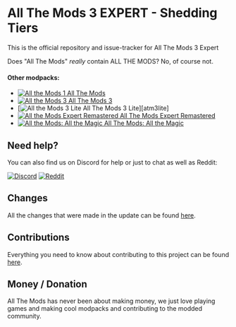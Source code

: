 
# All The Mods 3 EXPERT - Shedding Tiers

This is the official repository and issue-tracker for All The Mods 3 Expert

Does "All The Mods" *really* contain ALL THE MODS? No, of course not.

#### Other modpacks:
+ [![All the Mods 1](http://cf.way2muchnoise.eu/242462.svg "ATM1") All The Mods][atm1]
+ [![All the Mods 3](http://cf.way2muchnoise.eu/269708.svg "ATM3") All The Mods 3][atm3]
+ [![All the Mods 3 Lite](http://cf.way2muchnoise.eu/274129.svg "ATM3: Lite") All The Mods 3 Lite][atm3lite]
+ [![All the Mods Expert Remastered](http://cf.way2muchnoise.eu/274849.svg "ATMER") All The Mods Expert Remastered][atmer]
+ [![All the Mods: All the Magic](http://cf.way2muchnoise.eu/310346.svg "ATM: All the Magic") All The Mods: All the Magic][atmmagic]


## Need help?

You can also find us on Discord for help or just to chat as well as Reddit:

[![Discord](https://i.imgur.com/1SFwVWS.png)](https://discordapp.com/invite/rbSZNDQ)
[![Reddit](https://i.imgur.com/7hDzePK.png)](https://www.reddit.com/r/allthemods)


## Changes

All the changes that were made in the update can be found [here][changelog].


## Contributions

Everything you need to know about contributing to this project can be found [here][contributing].


## Money / Donation

All The Mods has never been about making money, we just love playing games and making cool modpacks and contributing to the modded community.

<!-- LINKS -->
[atm1]: https://www.curseforge.com/minecraft/modpacks/all-the-mods
[atm2]: https://www.curseforge.com/minecraft/modpacks/all-the-mods-2
[atm3]: https://www.curseforge.com/minecraft/modpacks/all-the-mods-3
[atmer]: https://www.curseforge.com/minecraft/modpacks/all-the-mods-expert-remastered
[atm4]: https://www.curseforge.com/minecraft/modpacks/all-the-mods-4
[atm5]: https://www.curseforge.com/minecraft/modpacks/all-the-mods-5
[atmmagic]: https://www.curseforge.com/minecraft/modpacks/atm-all-the-magic
[changelog]: CHANGELOG.md
[contributing]: CONTRIBUTING.md
